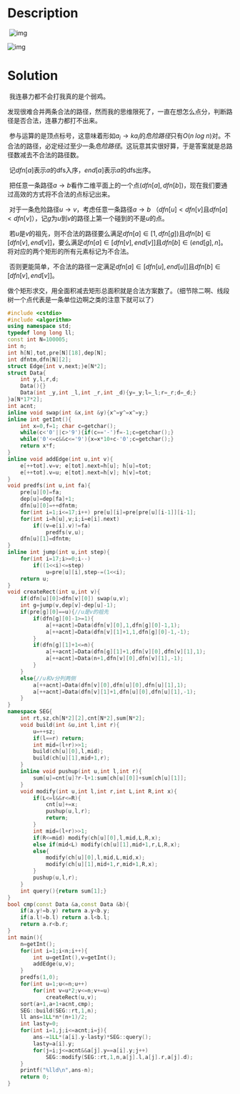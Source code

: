 # Description

​	![img](http://192.168.102.138/JudgeOnline/upload/attachment/image/20180412/20180412095639_88652.png)

![img](http://192.168.102.138/JudgeOnline/upload/attachment/image/20180412/20180412095639_88652.png)



# Solution

​	我连暴力都不会打我真的是个弱鸡。

​	发现很难合并两条合法的路径，然而我的思维限死了，一直在想怎么点分，判断路径是否合法，连暴力都打不出来。

​	参与运算的是顶点标号，这意味着形如$a_i\rightarrow ka_i$的*危险路径*只有$O(n\;log\;n)$对。不合法的路径，必定经过至少一条*危险路径*。这玩意其实很好算，于是答案就是总路径数减去不合法的路径数。

​	记$dfn[a]$表示$a$的dfs入序，$end[a]$表示$a$的dfs出序。

​	把任意一条路径$a\rightarrow b$看作二维平面上的一个点$(dfn[a],dfn[b])$，现在我们要通过高效的方式将不合法的点标记出来。

​	对于一条危险路径$u\rightarrow v$，考虑任意一条路径$a \rightarrow b$ （$dfn[u]<dfn[v]$且$dfn[a]<dfn[v]$），记$g$为$u$到$v$的路径上第一个碰到的不是$u$的点。

​	若$u$是$v$的祖先，则不合法的路径要么满足$dfn[a]\in[1,dfn[g])$且$dfn[b]\in[dfn[v],end[v]]$，要么满足$dfn[a]\in[dfn[v],end[v]]$且$dfn[b]\in(end[g],n]$。将对应的两个矩形的所有元素标记为不合法。

​	否则更能简单，不合法的路径一定满足$dfn[a]\in[dfn[u],end[u]]$且$dfn[b]\in[dfn[v],end[v]]$。

​	做个矩形求交，用全面积减去矩形总面积就是合法方案数了。（细节除二啊、线段树一个点代表是一条单位边啊之类的注意下就可以了）



```c++
#include <cstdio>
#include <algorithm>
using namespace std;
typedef long long ll;
const int N=100005;
int n;
int h[N],tot,pre[N][18],dep[N];
int dfntm,dfn[N][2];
struct Edge{int v,next;}e[N*2];
struct Data{
	int y,l,r,d;
	Data(){}
	Data(int _y,int _l,int _r,int _d){y=_y;l=_l;r=_r;d=_d;}
}a[N*17*2];
int acnt;
inline void swap(int &x,int &y){x^=y^=x^=y;}
inline int getInt(){
	int x=0,f=1; char c=getchar();
	while(c<'0'||c>'9'){if(c=='-')f=-1;c=getchar();}
	while('0'<=c&&c<='9'){x=x*10+c-'0';c=getchar();}
	return x*f;
}
inline void addEdge(int u,int v){
	e[++tot].v=v; e[tot].next=h[u]; h[u]=tot;
	e[++tot].v=u; e[tot].next=h[v]; h[v]=tot;
}
void predfs(int u,int fa){
	pre[u][0]=fa;
	dep[u]=dep[fa]+1;
	dfn[u][0]=++dfntm;
	for(int i=1;i<=17;i++) pre[u][i]=pre[pre[u][i-1]][i-1];
	for(int i=h[u],v;i;i=e[i].next)
		if((v=e[i].v)!=fa)
			predfs(v,u);
	dfn[u][1]=dfntm;
}
inline int jump(int u,int step){
	for(int i=17;i>=0;i--)
		if((1<<i)<=step)
			u=pre[u][i],step-=(1<<i);
	return u;
}
void createRect(int u,int v){
	if(dfn[u][0]>dfn[v][0]) swap(u,v);
	int g=jump(v,dep[v]-dep[u]-1);
	if(pre[g][0]==u){//u是v的祖先
		if(dfn[g][0]-1>=1){
			a[++acnt]=Data(dfn[v][0],1,dfn[g][0]-1,1);
			a[++acnt]=Data(dfn[v][1]+1,1,dfn[g][0]-1,-1);
		}
		if(dfn[g][1]+1<=n){
			a[++acnt]=Data(dfn[g][1]+1,dfn[v][0],dfn[v][1],1);
			a[++acnt]=Data(n+1,dfn[v][0],dfn[v][1],-1);
		}
	}
	else{//u和v分列两侧
		a[++acnt]=Data(dfn[v][0],dfn[u][0],dfn[u][1],1);
		a[++acnt]=Data(dfn[v][1]+1,dfn[u][0],dfn[u][1],-1);	
	}
}
namespace SEG{
	int rt,sz,ch[N*2][2],cnt[N*2],sum[N*2];
	void build(int &u,int l,int r){
		u=++sz;
		if(l==r) return;
		int mid=(l+r)>>1;
		build(ch[u][0],l,mid);
		build(ch[u][1],mid+1,r);
	}
	inline void pushup(int u,int l,int r){
		sum[u]=cnt[u]?r-l+1:sum[ch[u][0]]+sum[ch[u][1]];
	}
	void modify(int u,int l,int r,int L,int R,int x){
		if(L<=l&&r<=R){
			cnt[u]+=x;
			pushup(u,l,r);
			return;
		}
		int mid=(l+r)>>1;
		if(R<=mid) modify(ch[u][0],l,mid,L,R,x);
		else if(mid<L) modify(ch[u][1],mid+1,r,L,R,x);
		else{
			modify(ch[u][0],l,mid,L,mid,x);
			modify(ch[u][1],mid+1,r,mid+1,R,x);
		}
		pushup(u,l,r);
	}
	int query(){return sum[1];}
}
bool cmp(const Data &a,const Data &b){
	if(a.y!=b.y) return a.y<b.y;
	if(a.l!=b.l) return a.l<b.l;
	return a.r<b.r;
}
int main(){
	n=getInt();
	for(int i=1;i<n;i++){
		int u=getInt(),v=getInt();
		addEdge(u,v);
	}
	predfs(1,0);
	for(int u=1;u<=n;u++)
		for(int v=u*2;v<=n;v+=u)
			createRect(u,v);
	sort(a+1,a+1+acnt,cmp);
	SEG::build(SEG::rt,1,n);
	ll ans=1LL*n*(n+1)/2;
	int lasty=0;
	for(int i=1,j;i<=acnt;i=j){
		ans-=1LL*(a[i].y-lasty)*SEG::query();
		lasty=a[i].y;
		for(j=i;j<=acnt&&a[j].y==a[i].y;j++)
			SEG::modify(SEG::rt,1,n,a[j].l,a[j].r,a[j].d);
	}
	printf("%lld\n",ans-n);
	return 0;
}
```

